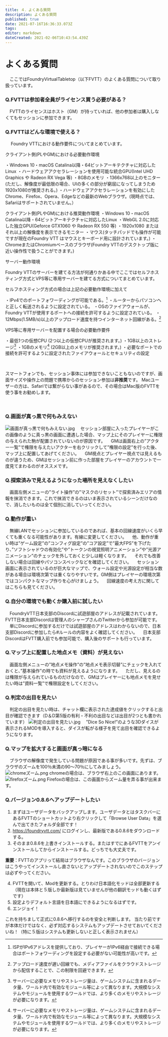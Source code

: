 ```yaml
---
title: ４．よくある質問
description: よくある質問
published: true
date: 2021-07-16T16:36:33.073Z
tags: 
editor: markdown
dateCreated: 2021-02-06T10:43:54.439Z
---
```


# よくある質問
　ここではFoundryVirtualTabletop（以下FVTT）のよくある質問について取り扱っています。

### Q.FVTTは参加者全員がライセンス買う必要がある？
　FVTTのライセンスはホスト（GM）が持っていれば、他の参加者は購入しなくてもセッションに参加できます。
 <br />
### Q.FVTTはどんな環境で使える？
　
 Foundry VTTにおける動作要件についてまとめています。

クライアント側(PLやGM)における必要動作環境

・Windows 10・macOS Catalina以降・64ビットアーキテクチャに対応したLinux
・ハードウェアアクセラレーションを使用可能な統合GPU(Intel UHD Graphics や Radeon RX Vega 等)
・8GBのメモリ
・1366x768以上のモニター (ただし、解像度が最低限の場合、UIの多くの部分が窮屈になってしまうため1920x1080が推奨される。)
・ハードウェアアクセラレーションを有効にしたChrome、Firefox、Opera、Edgeなどの最新のWebブラウザ。(現時点では、Safariはサポートされていません。）

クライアント側(PLやGM)における推奨動作環境
・Windows 10・macOS Catalina以降・64ビットアーキテクチャに対応したLinux
・WebGL 2.0に対応した独立GPU(Geforce GTX1060 や Radeon RX 550 等)
・1920x1080 またはそれ以上の解像度を表示できるモニター
・マウス(タッチパッドでも操作が可能ですが現在のFoundry VTT はマウスとキーボード用に設計されています。)
・ChromeまたはChromiumベースのブラウザ(Foundry VTTのデスクトップ版に近い操作性で扱うことができます。)

サーバー動作環境

Foundry VTTのサーバーを建てる方法が何通りかある中でここではセルフホスティング方式とVPS等に専用サーバーを建てる方式についてまとめています。

セルフホスティング方式の場合は上記の必要動作環境に加えて

・IPv4でのポートフォワーディングが可能である。[^1]
・ルーターからパソコンへと正しく転送されるように設定されている。
・OSのファイアウォールが、Foundry VTTが使用するポートへの接続を許可するように設定されている。
・12Mbps(1.5MB/s)以上のアップロード速度を持つインターネット回線がある。[^2]


[^1]:ISPがIPv6アドレスを提供しており、プレイヤーがIPv6経由で接続できる場合はポートフォワーディングを設定する必要がない可能性が高いです。

[^2]:アップロード速度が遅い回線でも、メディアファイルをクラウドストレージから配信することで、この制限を回避できます。


VPS等に専用サーバーを配置する場合の必要動作要件

・最低1つの仮想CPU (2つ以上の仮想CPUが推奨されます。)
・1GB以上のストレージ[^3]
・1GBのメモリ[^3] (2GB以上のメモリが推奨されます。)
・必要なポートでの接続を許可するように設定されたファイアウォールとセキュリティの設定 

[^3]:サーバーに必要なメモリやストレージ量は、ゲームシステムに含まれるデータ量、ワールド内で有効なモジュール等によって異なります。大規模なシステムやモジュールを使用するワールドでは、より多くのメモリやストレージが必要になります。

<br />
 
スマートフォンでも、セッション事体には参加できないこともないのですが、画面サイズや操作上の問題で携帯からのセッション参加は**非推奨**です。
Macユーザーの方は、Safariでは繋がらない事があるので、その場合はMac版のFVTTを使う事をお勧めします。

 <br />
 
### Q.画面が真っ黒で何もみえない
![画面が真っ黒で何もみえない.jpg](/images/japanese-community/画面が真っ黒で何もみえない.jpg)
　セッション部屋に入ったプレイヤーがこの画像のように真っ黒の画面に遭遇した場合、マップ上にそのプレイヤーに権限の与えられた駒が配置されていないのが原因です。
　GMは画面右上の”アクター一覧”で権限を与えたいアクターを右クリックして”権限の設定”を行った後、マップ上に配置してあげてください。
　GM視点とプレイヤー視点では見えるものが違うため、GMはセッション前に作った部屋をプレイヤーのアカウントで一度見てまわるのがオススメです。
 <br />
### Q.探索済みで見えるようになった場所を見えなくしたい
　画面左側メニューの”ライト操作”の”マスクのリセット”で探索済みエリアの情報を抹消できます。これで抹消できるのはいま表示されているシーンだけなので、消したいものは全て個別に消していってください。
 <br />
### Q.動作が重い
　無線LANでセッションに参加しているのであれば、基本の回線速度がいくら早くても重くなる可能性があります。有線に変更してください。
　他、動作が重い時は”ゲーム設定”の”コンフィグ設定”の”コア設定”で”最大FPS”を下げたり、”ソフトシャドウの有効化”や”トークンの視覚照明アニメーション”や”光源アニメーション”のチェックを外しておくと少しは軽くなります。
　それでも改善しない場合は回線やパソコンスペックなどを確認してください。
　セッション画面に表示されているのが巨大なマップで、ウォール設定や光源設定が相当な数がある場合は環境次第では重くなりやすいです。GM側はプレイヤーの環境次第ではコンパクトなマップ作りを心がけましょう。
　回線速度の考え方に関してはこちらも見てください。
 <br />
### Q.自分の環境でも動くか購入前に試したい
　FoundryVTT日本支部のDiscordに試遊部屋のアドレスが記載されています。FVTT日本支部Discordは管理人のシャープさんのTwitterから参加が可能です。
　単にDiscordに参加するだけでは試遊部屋のアドレスはわからないので、日本支部Discordに参加したら#ルールの内容をよく確認してください。
　日本支部DiscordはFVTT購入前でも参加可能で、購入後のサポートも行っています。
 <br />
### Q.マップ上に配置した地点メモ（資料）が見えない
　画面左側メニューの”地点メモ操作”の”地点メモ表示切替”にチェックを入れておくと、”基本操作”の時でも資料が見えるようになります。
　ただし、見えるのは権限が与えられているものだけなので、GMはプレイヤーにも地点メモを見せたい時は”資料一覧”で権限設定をしてください。
 <br />
### Q.判定の出目を見たい
　判定の出目を見たい時は、チャット欄に表示された達成値をクリックすると出目が確認できます（D＆D第5版の有利・不利の出目などは出目が2つとも書かれています）
![判定の出目を見たい.jpg](/images/japanese-community/判定の出目を見たい.jpg)
　”Dice So Nice!”のような3Dダイスが表示されるMODを導入すると、ダイスが転がる様子を見て出目を確認できるようになります。
 <br />
 ### Q.マップを拡大すると画面が真っ暗になる
　ブラウザの解像度で発生している問題が原因である事が多いです。先ずは、ブラウザのズームを100％未満の90～70％にしてみましょう。
![chromeズーム.png](/images/japanese-community/chromeズーム.png)
chromeの場合は、ブラウザ右上のこの画面にあります。
![firefoxズーム.png](/images/japanese-community/firefoxズーム.png)
Firefoxの場合は、この画面からズーム量を弄る事が出来ます。
<br />
 ### Q.バージョン0.8.6へアップデートしたい
1. まずはユーザデータをバックアップします。ユーザデータとはタスクバーにあるFVTTのショートカットより右クリックして「Browse User Data」を選んで出てきたフォルダ全部です！
1. https://foundryvtt.com/ にログインし、最新版である0.8.6をダウンロードする。
1. そのまま0.8.6を上書きインストールする。またはすでにあるFVTTをアンインストールしてからインストールする。どっちでも大丈夫です。


**重要**：FVTTのアプリって結局はブラウザなんです。このブラウザのバージョンはこうやってインストールし直さないとアップデートされないのでこのステップは必ずやってください。


4. FVTTを開いて、Modを更新する。とりわけ日本語化モッドは全部更新する（現在は本体と５版しか最新版は見ていませんが他の翻訳モッドも動くはずです）
1. 設定よりデフォルト言語を日本語にできるようになるはずです。
1. エンジョイ！

これを持ちまして正式に0.8.6へ移行するのを安全と判断します。
当たり前ですが本体だけではなく、必ず対応するシステムもアップデートさせておいてくださいね！（特に５版はシステムも更新しないと正しく表示されません）
<br />
